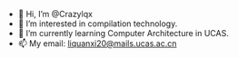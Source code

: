 - 👋 Hi, I’m @Crazylqx
- 👀 I’m interested in compilation technology.
- 🌱 I’m currently learning Computer Architecture in UCAS.
- 📫 My email: liquanxi20@mails.ucas.ac.cn
